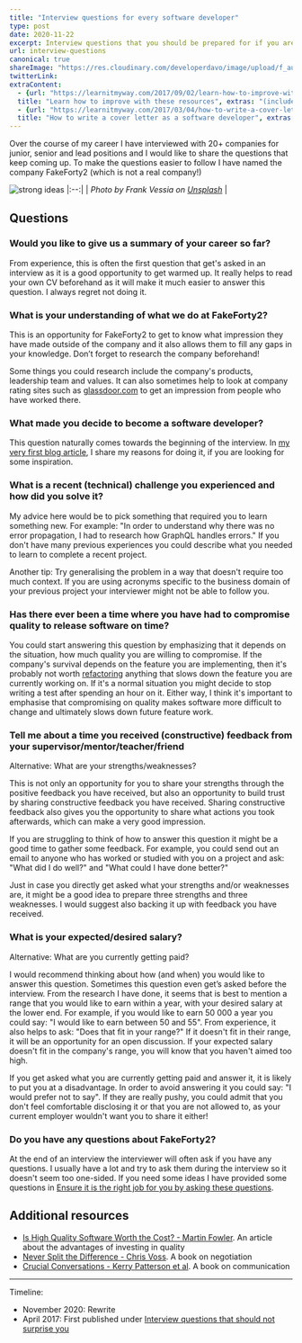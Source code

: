 ```yaml
---
title: "Interview questions for every software developer"
type: post
date: 2020-11-22
excerpt: Interview questions that you should be prepared for if you are looking for a job as a software developer
url: interview-questions
canonical: true
shareImage: "https://res.cloudinary.com/developerdavo/image/upload/f_auto,w_1200/https://res.cloudinary.com/developerdavo/image/upload/v1606063315/learnitmyway/frank-vessia-9upRLljfKP8-unsplash_k7v5x3.jpg"
twitterLink:
extraContent:
  - {url: "https://learnitmyway.com/2017/09/02/learn-how-to-improve-with-these-resources/", 
  title: "Learn how to improve with these resources", extras: "(includes more resources on improving communication skills"}
  - {url: "https://learnitmyway.com/2017/03/04/how-to-write-a-cover-letter-as-a-software-developer/", 
  title: "How to write a cover letter as a software developer", extras: "(cover letter included)"}
---
```


Over the course of my career I have interviewed with 20+ companies for junior, senior and lead positions and I would like to share the questions that keep coming up. To make the questions easier to follow I have named the company FakeForty2 (which is not a real company!)

![strong ideas](https://res.cloudinary.com/developerdavo/image/upload/f_auto,w_1000/v1606063315/learnitmyway/frank-vessia-9upRLljfKP8-unsplash_k7v5x3.jpg)
|:--:|
| *Photo by Frank Vessia on [Unsplash](https://unsplash.com/photos/9upRLljfKP8)* |

<!--more-->
<!-- og:description -->

## Questions

### Would you like to give us a summary of your career so far?

From experience, this is often the first question that get's asked in an interview as it is a good opportunity to get warmed up. It really helps to read your own CV beforehand as it will make it much easier to answer this question. I always regret not doing it.

### What is your understanding of what we do at FakeForty2?

This is an opportunity for FakeForty2 to get to know what impression they have made outside of the company and it also allows them to fill any gaps in your knowledge. Don’t forget to research the company beforehand! 

Some things you could research include the company's products, leadership team and values. It can also sometimes help to look at company rating sites such as [glassdoor.com](https://www.glassdoor.com) to get an impression from people who have worked there.

### What made you decide to become a software developer?

This question naturally comes towards the beginning of the interview. In [my very first blog article](https://learnitmyway.com/2016/08/10/why-i-changed-careers/), I share my reasons for doing it, if you are looking for some inspiration.

### What is a recent (technical) challenge you experienced and how did you solve it?

My advice here would be to pick something that required you to learn something new. For example: "In order to understand why there was no error propagation, I had to research how GraphQL handles errors." If you don't have many previous experiences you could describe what you needed to learn to complete a recent project.

Another tip: Try generalising the problem in a way that doesn't require too much context. If you are using acronyms specific to the business domain of your previous project your interviewer might not be able to follow you.

### Has there ever been a time where you have had to compromise quality to release software on time?

You could start answering this question by emphasizing that it depends on the situation, how much quality you are willing to compromise. If the company's survival depends on the feature you are implementing, then it's probably not worth [refactoring](https://en.wikipedia.org/wiki/Code_refactoring) anything that slows down the feature you are currently working on. If it's a normal situation you might decide to stop writing a test after spending an hour on it. Either way, I think it's important to emphasise that compromising on quality makes software more difficult to change and ultimately slows down future feature work.

### Tell me about a time you received (constructive) feedback from your supervisor/mentor/teacher/friend

Alternative: What are your strengths/weaknesses?

This is not only an opportunity for you to share your strengths through the positive feedback you have received, but also an opportunity to build trust by sharing constructive feedback you have received. Sharing constructive feedback also gives you the opportunity to share what actions you took afterwards, which can make a very good impression. 

If you are struggling to think of how to answer this question it might be a good time to gather some feedback. For example, you could send out an email to anyone who has worked or studied with you on a project and ask: "What did I do well?" and "What could I have done better?"

Just in case you directly get asked what your strengths and/or weaknesses are, it might be a good idea to prepare three strengths and three weaknesses. I would suggest also backing it up with feedback you have received.

### What is your expected/desired salary?

Alternative: What are you currently getting paid?

I would recommend thinking about how (and when) you would like to answer this question. Sometimes this question even get’s asked before the interview. From the research I have done, it seems that is best to mention a range that you would like to earn within a year, with your desired salary at the lower end. For example, if you would like to earn 50 000 a year you could say: "I would like to earn between 50 and 55". From experience, it also helps to ask: "Does that fit in your range?" If it doesn't fit in their range, it will be an opportunity for an open discussion. If your expected salary doesn't fit in the company's range, you will know that you haven't aimed too high.

If you get asked what you are currently getting paid and answer it, it is likely to put you at a disadvantage. In order to avoid answering it you could say: "I would prefer not to say". If they are really pushy, you could admit that you don't feel comfortable disclosing it or that you are not allowed to, as your current employer wouldn't want you to share it either!

### Do you have any questions about FakeForty2?

At the end of an interview the interviewer will often ask if you have any questions. I usually have a lot and try to ask them during the interview so it doesn't seem too one-sided. If you need some ideas I have provided some questions in [Ensure it is the right job for you by asking these questions](https://medium.com/@developerdavo/ensure-it-is-the-right-job-for-you-by-asking-these-questions-e68dcf3d1bd4).

## Additional resources

- [Is High Quality Software Worth the Cost? - Martin Fowler](https://martinfowler.com/articles/is-quality-worth-cost.html). An article about the advantages of investing in quality
- [Never Split the Difference - Chris Voss](https://www.goodreads.com/book/show/26156469-never-split-the-difference?from_search=true). A book on negotiation
- [Crucial Conversations - Kerry Patterson et al](https://www.goodreads.com/book/show/15014.Crucial_Conversations). A book on communication

---

Timeline:

- November 2020: Rewrite
- April 2017: First published under [Interview questions that should not surprise you](https://learnitmyway.com/2017/04/02/how-to-prepare-for-an-interview-as-a-software-developer-part-i/)